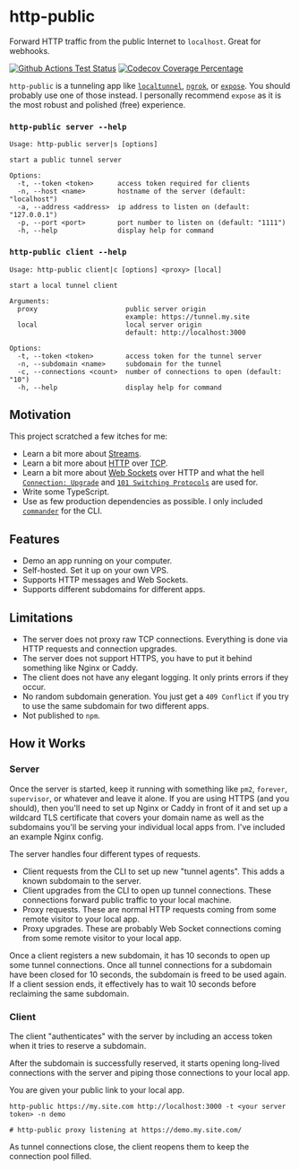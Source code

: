 # http-public

Forward HTTP traffic from the public Internet to `localhost`. Great for webhooks.

[![Github Actions Test Status](https://github.com/thebearingedge/http-public/workflows/Test/badge.svg?branch=master)](https://github.com/thebearingedge/http-public/actions?query=workflow%3ATest+branch%3Amaster)
[![Codecov Coverage Percentage](https://codecov.io/gh/thebearingedge/http-public/branch/master/graph/badge.svg?token=NJIGDAoq7D)](https://codecov.io/gh/thebearingedge/http-public)

`http-public` is a tunneling app like [`localtunnel`](https://localtunnel.github.io/www/), [`ngrok`](https://ngrok.com/), or [`expose`](https://beyondco.de/docs/expose/introduction). You should probably use one of those instead. I personally recommend `expose` as it is the most robust and polished (free) experience.

### `http-public server --help`

```plain
Usage: http-public server|s [options]

start a public tunnel server

Options:
  -t, --token <token>      access token required for clients
  -n, --host <name>        hostname of the server (default: "localhost")
  -a, --address <address>  ip address to listen on (default: "127.0.0.1")
  -p, --port <port>        port number to listen on (default: "1111")
  -h, --help               display help for command
```

### `http-public client --help`

```plain
Usage: http-public client|c [options] <proxy> [local]

start a local tunnel client

Arguments:
  proxy                      public server origin
                             example: https://tunnel.my.site
  local                      local server origin
                             default: http://localhost:3000

Options:
  -t, --token <token>        access token for the tunnel server
  -n, --subdomain <name>     subdomain for the tunnel
  -c, --connections <count>  number of connections to open (default: "10")
  -h, --help                 display help for command
```

## Motivation

This project scratched a few itches for me:

- Learn a bit more about [Streams](https://nodejs.org/api/stream.html).
- Learn a bit more about [HTTP](https://nodejs.org/api/http.html) over [TCP](https://nodejs.org/api/net.html).
- Learn a bit more about [Web Sockets](https://en.wikipedia.org/wiki/WebSocket) over HTTP and what the hell [`Connection: Upgrade`](https://developer.mozilla.org/en-US/docs/Web/HTTP/Headers/Upgrade) and [`101 Switching Protocols`](https://developer.mozilla.org/en-US/docs/Web/HTTP/Status/101) are used for.
- Write some TypeScript.
- Use as few production dependencies as possible. I only included [`commander`](https://www.npmjs.com/package/commander) for the CLI.

## Features

- Demo an app running on your computer.
- Self-hosted. Set it up on your own VPS.
- Supports HTTP messages and Web Sockets.
- Supports different subdomains for different apps.

## Limitations

- The server does not proxy raw TCP connections. Everything is done via HTTP requests and connection upgrades.
- The server does not support HTTPS, you have to put it behind something like Nginx or Caddy.
- The client does not have any elegant logging. It only prints errors if they occur.
- No random subdomain generation. You just get a `409 Conflict` if you try to use the same subdomain for two different apps.
- Not published to `npm`.

## How it Works

### Server

Once the server is started, keep it running with something like `pm2`, `forever`, `supervisor`, or whatever and leave it alone. If you are using HTTPS (and you should), then you'll need to set up Nginx or Caddy in front of it and set up a wildcard TLS certificate that covers your domain name as well as the subdomains you'll be serving your individual local apps from. I've included an example Nginx config.

The server handles four different types of requests.

- Client requests from the CLI to set up new "tunnel agents". This adds a known subdomain to the server.
- Client upgrades from the CLI to open up tunnel connections. These connections forward public traffic to your local machine.
- Proxy requests. These are normal HTTP requests coming from some remote visitor to your local app.
- Proxy upgrades. These are probably Web Socket connections coming from some remote visitor to your local app.

Once a client registers a new subdomain, it has 10 seconds to open up some tunnel connections. Once all tunnel connections for a subdomain have been closed for 10 seconds, the subdomain is freed to be used again. If a client session ends, it effectively has to wait 10 seconds before reclaiming the same subdomain.

### Client

The client "authenticates" with the server by including an access token when it tries to reserve a subdomain.

After the subdomain is successfully reserved, it starts opening long-lived connections with the server and piping those connections to your local app.

You are given your public link to your local app.

```shell
http-public https://my.site.com http://localhost:3000 -t <your server token> -n demo

# http-public proxy listening at https://demo.my.site.com/
```

As tunnel connections close, the client reopens them to keep the connection pool filled.
